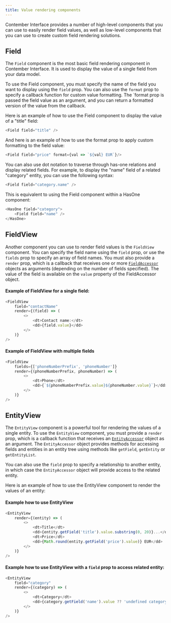 ```yaml
---
title: Value rendering components
---
```


Contember Interface provides a number of high-level components that you can use to easily render field values, as well as low-level components that you can use to create custom field rendering solutions.

## Field
The `Field` component is the most basic field rendering component in Contember Interface. It is used to display the value of a single field from your data model.

To use the Field component, you must specify the name of the field you want to display using the `field` prop. You can also use the `format` prop to specify a callback function for custom value formatting. The `format prop is passed the field value as an argument, and you can return a formatted version of the value from the callback.

Here is an example of how to use the Field component to display the value of a "title" field:

```typescript jsx
<Field field="title" />
```
And here is an example of how to use the format prop to apply custom formatting to the field value:

```typescript jsx
<Field field="price" format={val => `${val} EUR`}/>
```
You can also use dot notation to traverse through has-one relations and display related fields. For example, to display the "name" field of a related "category" entity, you can use the following syntax:

```typescript jsx
<Field field="category.name" />
```
This is equivalent to using the Field component within a HasOne component:

```typescript jsx
<HasOne field="category">
	<Field field="name" />
</HasOne>
```

## FieldView

Another component you can use to render field values is the `FieldView` component. You can specify the field name using the `field` prop, or use the `fields` prop to specify an array of field names. You must also provide a `render` prop, which is a callback that receives one or more [`FieldAccessor`](../data-binding/overview.md#accessors) objects as arguments (depending on the number of fields specified). The value of the field is available on the `value` property of the FieldAccessor object.

#### Example of FieldView for a single field:
```typescript jsx
<FieldView
	field="contactName"
	render={(field) => (
		<>
			<dt>Contact name:</dt>
			<dd>{field.value}</dd>
		</>
	)}
/>
```

#### Example of FieldView with multiple fields
```typescript jsx
<FieldView
	fields={['phoneNumberPrefix', 'phoneNumber']}
	render={(phoneNumberPrefix, phoneNumber) => (
		<>
			<dt>Phone</dt>
			<dd>{`${phoneNumberPrefix.value}${phoneNumber.value}`}</dd>
		</>
	)}
/>
```

## EntityView

The `EntityView` component is a powerful tool for rendering the values of a single entity. To use the `EntityView` component, you must provide a `render` prop, which is a callback function that receives an [`EntityAccessor`](../data-binding/overview.md#accessors) object as an argument. The `EntityAccessor` object provides methods for accessing fields and entities in an entity tree using methods like `getField`, `getEntity` or `getEntityList`.

You can also use the `field` prop to specify a relationship to another entity, in which case the `EntityAccessor` object will provide access to the related entity.

Here is an example of how to use the EntityView component to render the values of an entity:

#### Example how to use EntityView
```typescript jsx
<EntityView
	render={(entity) => (
		<>
			<dt>Title</dt>
			<dd>{entity.getField('title').value.substring(0, 20)}...</dd>
			<dt>Price</dt>
			<dd>{Math.round(entity.getField('price').value)} EUR</dd>
		</>
	)}
/>
```
#### Example how to use EntityView with a `field` prop to access related entity:
```typescript jsx
<EntityView
	field="category"
	render={(category) => (
		<>
			<dt>Category</dt>
			<dd>{category.getField('name').value ?? 'undefined category'}</dd>
		</>
	)}
/>
```
